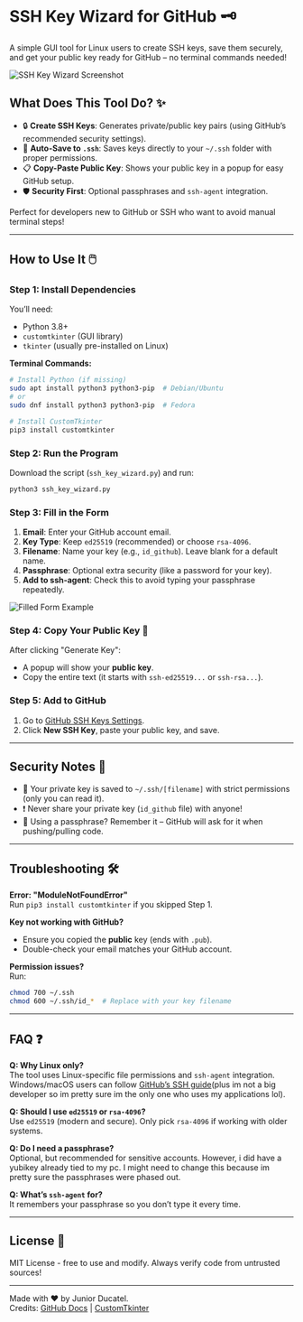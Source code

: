 
# SSH Key Wizard for GitHub 🗝️

A simple GUI tool for Linux users to create SSH keys, save them securely, and get your public key ready for GitHub – no terminal commands needed!

![SSH Key Wizard Screenshot](screenshot.png) <!-- Add a screenshot of your GUI here -->

## What Does This Tool Do? ✨

- 🔒 **Create SSH Keys**: Generates private/public key pairs (using GitHub’s recommended security settings).
- 📂 **Auto-Save to `.ssh`**: Saves keys directly to your `~/.ssh` folder with proper permissions.
- 📋 **Copy-Paste Public Key**: Shows your public key in a popup for easy GitHub setup.
- 🛡️ **Security First**: Optional passphrases and `ssh-agent` integration.

Perfect for developers new to GitHub or SSH who want to avoid manual terminal steps!

---

## How to Use It 🖱️

### Step 1: Install Dependencies
You’ll need:
- Python 3.8+
- `customtkinter` (GUI library)
- `tkinter` (usually pre-installed on Linux)

**Terminal Commands:**
```bash
# Install Python (if missing)
sudo apt install python3 python3-pip  # Debian/Ubuntu
# or
sudo dnf install python3 python3-pip  # Fedora

# Install CustomTkinter
pip3 install customtkinter
```

### Step 2: Run the Program
Download the script (`ssh_key_wizard.py`) and run:
```bash
python3 ssh_key_wizard.py
```

### Step 3: Fill in the Form
1. **Email**: Enter your GitHub account email.
2. **Key Type**: Keep `ed25519` (recommended) or choose `rsa-4096`.
3. **Filename**: Name your key (e.g., `id_github`). Leave blank for a default name.
4. **Passphrase**: Optional extra security (like a password for your key).
5. **Add to ssh-agent**: Check this to avoid typing your passphrase repeatedly.

![Filled Form Example](form_example.png) <!-- Add example screenshot -->

### Step 4: Copy Your Public Key 🔑
After clicking "Generate Key":
- A popup will show your **public key**.
- Copy the entire text (it starts with `ssh-ed25519...` or `ssh-rsa...`).

### Step 5: Add to GitHub
1. Go to [GitHub SSH Keys Settings](https://github.com/settings/keys).
2. Click **New SSH Key**, paste your public key, and save.

---

## Security Notes 🔐
- 🔑 Your private key is saved to `~/.ssh/[filename]` with strict permissions (only you can read it).
- ❗ Never share your private key (`id_github` file) with anyone!
- 🔔 Using a passphrase? Remember it – GitHub will ask for it when pushing/pulling code.

---

## Troubleshooting 🛠️
**Error: "ModuleNotFoundError"**  
Run `pip3 install customtkinter` if you skipped Step 1.

**Key not working with GitHub?**  
- Ensure you copied the **public** key (ends with `.pub`).
- Double-check your email matches your GitHub account.

**Permission issues?**  
Run:
```bash
chmod 700 ~/.ssh
chmod 600 ~/.ssh/id_*  # Replace with your key filename
```

---

## FAQ ❓
**Q: Why Linux only?**  
The tool uses Linux-specific file permissions and `ssh-agent` integration. Windows/macOS users can follow [GitHub’s SSH guide](https://docs.github.com/en/authentication/connecting-to-github-with-ssh)(plus im not a big developer so im pretty sure im the only one who uses my applications lol).

**Q: Should I use `ed25519` or `rsa-4096`?**  
Use `ed25519` (modern and secure). Only pick `rsa-4096` if working with older systems.

**Q: Do I need a passphrase?**  
Optional, but recommended for sensitive accounts. However, i did have a yubikey already tied to my pc. I might need to change this because im pretty sure the passphrases were phased out.

**Q: What’s `ssh-agent` for?**  
It remembers your passphrase so you don’t type it every time.

---

## License 📄
MIT License - free to use and modify. Always verify code from untrusted sources!

---

Made with ❤️ by Junior Ducatel.  
Credits: [GitHub Docs](https://docs.github.com/) | [CustomTkinter](https://github.com/TomSchimansky/CustomTkinter)

